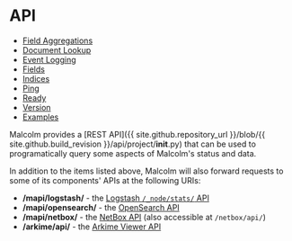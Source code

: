 # <a name="API"></a>API

* [Field Aggregations](api-aggregations.md)
* [Document Lookup](api-document-lookup.md)
* [Event Logging](api-event-logging.md)
* [Fields](api-fields.md)
* [Indices](api-indices.md)
* [Ping](api-ping.md)
* [Ready](api-ready.md)
* [Version](api-version.md)
* [Examples](api-examples.md)

Malcolm provides a [REST API]({{ site.github.repository_url }}/blob/{{ site.github.build_revision }}/api/project/__init__.py) that can be used to programatically query some aspects of Malcolm's status and data.

In addition to the items listed above, Malcolm will also forward requests to some of its components' APIs at the following URIs:

* **/mapi/logstash/** - the [Logstash `/_node/stats/` API](https://www.elastic.co/guide/en/logstash/current/node-stats-api.html)
* **/mapi/opensearch/** - the [OpenSearch API](https://opensearch.org/docs/latest/api-reference/)
* **/mapi/netbox/** - the [NetBox API](https://demo.netbox.dev/static/docs/rest-api/overview/) (also accessible at `/netbox/api/`)
* **/arkime/api/** - the [Arkime Viewer API](https://arkime.com/apiv3)
